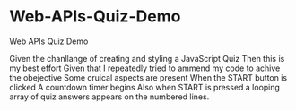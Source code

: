 # Web-APIs-Quiz-Demo
Web APIs Quiz Demo

Given the chanllange of creating and styling a JavaScript Quiz
Then this is my best effort
Given that I repeatedly tried to ammend my code to achive the obejective 
Some cruical aspects are present 
When the START button is clicked
A countdown timer begins 
Also when START is pressed a looping array of quiz answers appears on the numbered lines.
